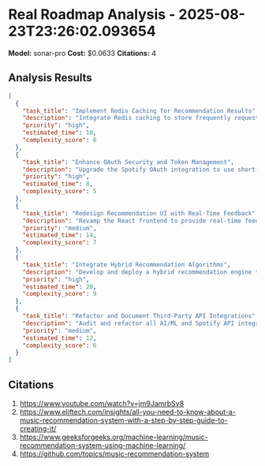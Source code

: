 # Real Roadmap Analysis - 2025-08-23T23:26:02.093654

**Model:** sonar-pro
**Cost:** $0.0633
**Citations:** 4

## Analysis Results

```json
[
  {
    "task_title": "Implement Redis Caching for Recommendation Results",
    "description": "Integrate Redis caching to store frequently requested recommendation results and user session data, reducing redundant AI/ML API calls and database queries. This will significantly improve response times and reduce server load, especially during peak usage.",
    "priority": "high",
    "estimated_time": 10,
    "complexity_score": 6
  },
  {
    "task_title": "Enhance OAuth Security and Token Management",
    "description": "Upgrade the Spotify OAuth integration to use short-lived tokens with secure refresh workflows, and implement rate limiting and input validation on all API endpoints. This will mitigate risks of unauthorized access and API abuse.",
    "priority": "high",
    "estimated_time": 8,
    "complexity_score": 5
  },
  {
    "task_title": "Redesign Recommendation UI with Real-Time Feedback",
    "description": "Revamp the React frontend to provide real-time feedback on user actions (e.g., liking/disliking tracks), and add interactive visualizations of recommendation rationale. This will increase user engagement and transparency of AI-driven suggestions.",
    "priority": "medium",
    "estimated_time": 14,
    "complexity_score": 7
  },
  {
    "task_title": "Integrate Hybrid Recommendation Algorithms",
    "description": "Develop and deploy a hybrid recommendation engine that combines collaborative filtering, content-based filtering, and neural network-based audio analysis. This will improve recommendation accuracy by leveraging multiple data sources and models.",
    "priority": "high",
    "estimated_time": 20,
    "complexity_score": 9
  },
  {
    "task_title": "Refactor and Document Third-Party API Integrations",
    "description": "Audit and refactor all AI/ML and Spotify API integration code for consistency, error handling, and scalability. Add comprehensive documentation and automated tests to ensure maintainability and facilitate future upgrades.",
    "priority": "medium",
    "estimated_time": 12,
    "complexity_score": 6
  }
]
```

## Citations

1. https://www.youtube.com/watch?v=jm9JamrbSv8
2. https://www.eliftech.com/insights/all-you-need-to-know-about-a-music-recommendation-system-with-a-step-by-step-guide-to-creating-it/
3. https://www.geeksforgeeks.org/machine-learning/music-recommendation-system-using-machine-learning/
4. https://github.com/topics/music-recommendation-system
